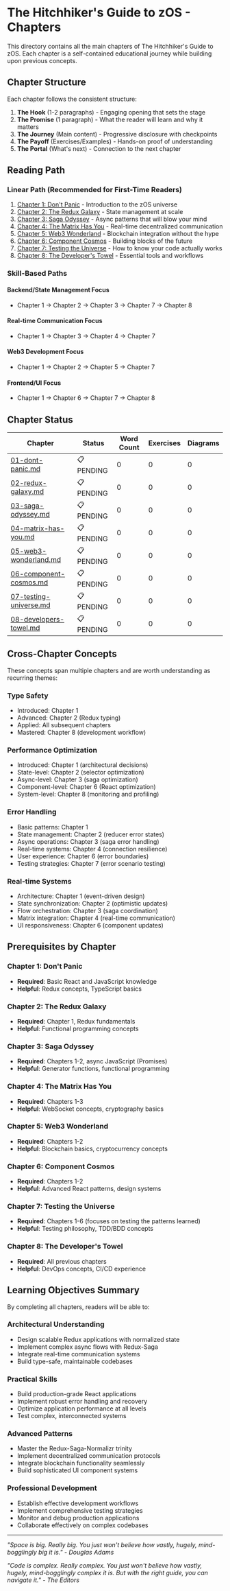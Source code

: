 # The Hitchhiker's Guide to zOS - Chapters

This directory contains all the main chapters of The Hitchhiker's Guide to zOS. Each chapter is a self-contained educational journey while building upon previous concepts.

## Chapter Structure

Each chapter follows the consistent structure:

1. **The Hook** (1-2 paragraphs) - Engaging opening that sets the stage
2. **The Promise** (1 paragraph) - What the reader will learn and why it matters  
3. **The Journey** (Main content) - Progressive disclosure with checkpoints
4. **The Payoff** (Exercises/Examples) - Hands-on proof of understanding
5. **The Portal** (What's next) - Connection to the next chapter

## Reading Path

### Linear Path (Recommended for First-Time Readers)
1. [Chapter 1: Don't Panic](./01-dont-panic.md) - Introduction to the zOS universe
2. [Chapter 2: The Redux Galaxy](./02-redux-galaxy.md) - State management at scale
3. [Chapter 3: Saga Odyssey](./03-saga-odyssey.md) - Async patterns that will blow your mind
4. [Chapter 4: The Matrix Has You](./04-matrix-has-you.md) - Real-time decentralized communication
5. [Chapter 5: Web3 Wonderland](./05-web3-wonderland.md) - Blockchain integration without the hype
6. [Chapter 6: Component Cosmos](./06-component-cosmos.md) - Building blocks of the future
7. [Chapter 7: Testing the Universe](./07-testing-universe.md) - How to know your code actually works
8. [Chapter 8: The Developer's Towel](./08-developers-towel.md) - Essential tools and workflows

### Skill-Based Paths

#### **Backend/State Management Focus**
- Chapter 1 → Chapter 2 → Chapter 3 → Chapter 7 → Chapter 8

#### **Real-time Communication Focus** 
- Chapter 1 → Chapter 3 → Chapter 4 → Chapter 7

#### **Web3 Development Focus**
- Chapter 1 → Chapter 2 → Chapter 5 → Chapter 7

#### **Frontend/UI Focus**
- Chapter 1 → Chapter 6 → Chapter 7 → Chapter 8

## Chapter Status

| Chapter | Status | Word Count | Exercises | Diagrams |
|---------|--------|------------|-----------|----------|
| [01-dont-panic.md](./01-dont-panic.md) | 📋 PENDING | 0 | 0 | 0 |
| [02-redux-galaxy.md](./02-redux-galaxy.md) | 📋 PENDING | 0 | 0 | 0 |
| [03-saga-odyssey.md](./03-saga-odyssey.md) | 📋 PENDING | 0 | 0 | 0 |
| [04-matrix-has-you.md](./04-matrix-has-you.md) | 📋 PENDING | 0 | 0 | 0 |
| [05-web3-wonderland.md](./05-web3-wonderland.md) | 📋 PENDING | 0 | 0 | 0 |
| [06-component-cosmos.md](./06-component-cosmos.md) | 📋 PENDING | 0 | 0 | 0 |
| [07-testing-universe.md](./07-testing-universe.md) | 📋 PENDING | 0 | 0 | 0 |
| [08-developers-towel.md](./08-developers-towel.md) | 📋 PENDING | 0 | 0 | 0 |

## Cross-Chapter Concepts

These concepts span multiple chapters and are worth understanding as recurring themes:

### **Type Safety** 
- Introduced: Chapter 1
- Advanced: Chapter 2 (Redux typing)
- Applied: All subsequent chapters
- Mastered: Chapter 8 (development workflow)

### **Performance Optimization**
- Introduced: Chapter 1 (architectural decisions)
- State-level: Chapter 2 (selector optimization)
- Async-level: Chapter 3 (saga optimization)
- Component-level: Chapter 6 (React optimization)
- System-level: Chapter 8 (monitoring and profiling)

### **Error Handling**
- Basic patterns: Chapter 1
- State management: Chapter 2 (reducer error states)
- Async operations: Chapter 3 (saga error handling)
- Real-time systems: Chapter 4 (connection resilience)
- User experience: Chapter 6 (error boundaries)
- Testing strategies: Chapter 7 (error scenario testing)

### **Real-time Systems**
- Architecture: Chapter 1 (event-driven design)
- State synchronization: Chapter 2 (optimistic updates)
- Flow orchestration: Chapter 3 (saga coordination)
- Matrix integration: Chapter 4 (real-time communication)
- UI responsiveness: Chapter 6 (component updates)

## Prerequisites by Chapter

### Chapter 1: Don't Panic
- **Required**: Basic React and JavaScript knowledge
- **Helpful**: Redux concepts, TypeScript basics

### Chapter 2: The Redux Galaxy  
- **Required**: Chapter 1, Redux fundamentals
- **Helpful**: Functional programming concepts

### Chapter 3: Saga Odyssey
- **Required**: Chapters 1-2, async JavaScript (Promises)
- **Helpful**: Generator functions, functional programming

### Chapter 4: The Matrix Has You
- **Required**: Chapters 1-3
- **Helpful**: WebSocket concepts, cryptography basics

### Chapter 5: Web3 Wonderland
- **Required**: Chapters 1-2
- **Helpful**: Blockchain basics, cryptocurrency concepts

### Chapter 6: Component Cosmos
- **Required**: Chapters 1-2
- **Helpful**: Advanced React patterns, design systems

### Chapter 7: Testing the Universe
- **Required**: Chapters 1-6 (focuses on testing the patterns learned)
- **Helpful**: Testing philosophy, TDD/BDD concepts

### Chapter 8: The Developer's Towel
- **Required**: All previous chapters
- **Helpful**: DevOps concepts, CI/CD experience

## Learning Objectives Summary

By completing all chapters, readers will be able to:

### **Architectural Understanding**
- Design scalable Redux applications with normalized state
- Implement complex async flows with Redux-Saga
- Integrate real-time communication systems
- Build type-safe, maintainable codebases

### **Practical Skills**
- Build production-grade React applications
- Implement robust error handling and recovery
- Optimize application performance at all levels
- Test complex, interconnected systems

### **Advanced Patterns**
- Master the Redux-Saga-Normalizr trinity
- Implement decentralized communication protocols
- Integrate blockchain functionality seamlessly
- Build sophisticated UI component systems

### **Professional Development**
- Establish effective development workflows
- Implement comprehensive testing strategies
- Monitor and debug production applications
- Collaborate effectively on complex codebases

---

*"Space is big. Really big. You just won't believe how vastly, hugely, mind-bogglingly big it is." - Douglas Adams*

*"Code is complex. Really complex. You just won't believe how vastly, hugely, mind-bogglingly complex it is. But with the right guide, you can navigate it." - The Editors*
